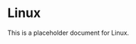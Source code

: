 ﻿<!-- 
---
title: "Linux"
description: "Placeholder description for Linux"
author: "VintageDon"
tags: ["placeholder", "documentation"]
category: "Compliance"
kb_type: "Reference"
version: "0.1"
status: "Draft"
last_updated: "2025-03-16"
---
-->

# Linux

This is a placeholder document for Linux.
